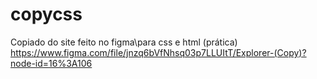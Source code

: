 # copycss
Copiado do site feito no figma\para css e html (prática)
https://www.figma.com/file/jnzq6bVfNhsq03p7LLUItT/Explorer-(Copy)?node-id=16%3A106
